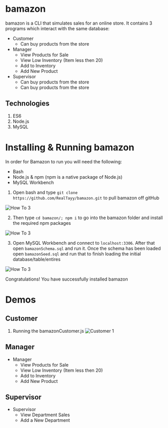 # bamazon
bamazon is a CLI that simulates sales for an online store. It contains 3 programs which interact with the same database:
* Customer
    * Can buy products from the store
* Manager
    * View Products for Sale
    * View Low Inventory (Item less then 20)
    * Add to Inventory
    * Add New Product
* Supervisor
    * Can buy products from the store
    * Can buy products from the store

## Technologies
1. ES6
2. Node.js
3. MySQL

# Installing & Running bamazon
In order for Bamazon to run you will need the following:
* Bash
* Node.js & npm (npm is a native package of Node.js)
* MySQL Workbench

1. Open bash and type `git clone https://github.com/RealTayy/bamazon.git` to pull bamazon off gitHub

![How To 3](images/readme/how_to_1.png?raw=true)

2. Then type `cd bamazon/; npm i` to go into the bamazon folder and install the required npm packages

![How To 3](images/readme/how_to_2.png?raw=true)

3. Open MySQL Workbench and connect to `localhost:3306`. After that open `bamazonSchema.sql` and run it. Once the schema has been loaded open `bamazonSeed.sql` and run that to finish loading the initial database/table/entires

![How To 3](images/readme/how_to_3.png?raw=true)

Congratulations! You have successfully installed bamazon

# Demos
## Customer
1. Running the bamazonCustomer.js
![Customer 1](images/readme/cust_1.png?raw=true)



## Manager
* Manager
    * View Products for Sale
    * View Low Inventory (Item less then 20)
    * Add to Inventory
    * Add New Product

## Supervisor
* Supervisor
    * View Department Sales
    * Add a New Department